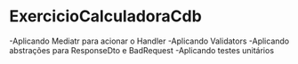 # ExercicioCalculadoraCdb
-Aplicando Mediatr para acionar o Handler
-Aplicando Validators
-Aplicando abstrações para ResponseDto e BadRequest
-Aplicando testes unitários
